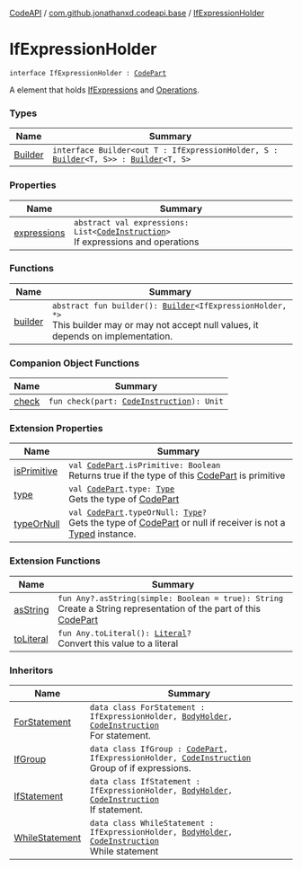 [CodeAPI](../../index.md) / [com.github.jonathanxd.codeapi.base](../index.md) / [IfExpressionHolder](.)

# IfExpressionHolder

`interface IfExpressionHolder : `[`CodePart`](../../com.github.jonathanxd.codeapi/-code-part/index.md)

A element that holds [IfExpressions](../-if-expr/index.md) and [Operations](../../com.github.jonathanxd.codeapi.operator/-operators/index.md).

### Types

| Name | Summary |
|---|---|
| [Builder](-builder/index.md) | `interface Builder<out T : IfExpressionHolder, S : `[`Builder`](-builder/index.md)`<T, S>> : `[`Builder`](../../com.github.jonathanxd.codeapi.builder/-builder/index.md)`<T, S>` |

### Properties

| Name | Summary |
|---|---|
| [expressions](expressions.md) | `abstract val expressions: List<`[`CodeInstruction`](../../com.github.jonathanxd.codeapi/-code-instruction.md)`>`<br>If expressions and operations |

### Functions

| Name | Summary |
|---|---|
| [builder](builder.md) | `abstract fun builder(): `[`Builder`](-builder/index.md)`<IfExpressionHolder, *>`<br>This builder may or may not accept null values, it depends on implementation. |

### Companion Object Functions

| Name | Summary |
|---|---|
| [check](check.md) | `fun check(part: `[`CodeInstruction`](../../com.github.jonathanxd.codeapi/-code-instruction.md)`): Unit` |

### Extension Properties

| Name | Summary |
|---|---|
| [isPrimitive](../../com.github.jonathanxd.codeapi.util/is-primitive.md) | `val `[`CodePart`](../../com.github.jonathanxd.codeapi/-code-part/index.md)`.isPrimitive: Boolean`<br>Returns true if the type of this [CodePart](../../com.github.jonathanxd.codeapi/-code-part/index.md) is primitive |
| [type](../../com.github.jonathanxd.codeapi.util/type.md) | `val `[`CodePart`](../../com.github.jonathanxd.codeapi/-code-part/index.md)`.type: `[`Type`](http://docs.oracle.com/javase/6/docs/api/java/lang/reflect/Type.html)<br>Gets the type of [CodePart](../../com.github.jonathanxd.codeapi/-code-part/index.md) |
| [typeOrNull](../../com.github.jonathanxd.codeapi.util/type-or-null.md) | `val `[`CodePart`](../../com.github.jonathanxd.codeapi/-code-part/index.md)`.typeOrNull: `[`Type`](http://docs.oracle.com/javase/6/docs/api/java/lang/reflect/Type.html)`?`<br>Gets the type of [CodePart](../../com.github.jonathanxd.codeapi/-code-part/index.md) or null if receiver is not a [Typed](../-typed/index.md) instance. |

### Extension Functions

| Name | Summary |
|---|---|
| [asString](../../com.github.jonathanxd.codeapi.util/kotlin.-any/as-string.md) | `fun Any?.asString(simple: Boolean = true): String`<br>Create a String representation of the part of this [CodePart](../../com.github.jonathanxd.codeapi/-code-part/index.md) |
| [toLiteral](../../com.github.jonathanxd.codeapi.util.conversion/kotlin.-any/to-literal.md) | `fun Any.toLiteral(): `[`Literal`](../../com.github.jonathanxd.codeapi.literal/-literal/index.md)`?`<br>Convert this value to a literal |

### Inheritors

| Name | Summary |
|---|---|
| [ForStatement](../-for-statement/index.md) | `data class ForStatement : IfExpressionHolder, `[`BodyHolder`](../-body-holder/index.md)`, `[`CodeInstruction`](../../com.github.jonathanxd.codeapi/-code-instruction.md)<br>For statement. |
| [IfGroup](../-if-group/index.md) | `data class IfGroup : `[`CodePart`](../../com.github.jonathanxd.codeapi/-code-part/index.md)`, IfExpressionHolder, `[`CodeInstruction`](../../com.github.jonathanxd.codeapi/-code-instruction.md)<br>Group of if expressions. |
| [IfStatement](../-if-statement/index.md) | `data class IfStatement : IfExpressionHolder, `[`BodyHolder`](../-body-holder/index.md)`, `[`CodeInstruction`](../../com.github.jonathanxd.codeapi/-code-instruction.md)<br>If statement. |
| [WhileStatement](../-while-statement/index.md) | `data class WhileStatement : IfExpressionHolder, `[`BodyHolder`](../-body-holder/index.md)`, `[`CodeInstruction`](../../com.github.jonathanxd.codeapi/-code-instruction.md)<br>While statement |
